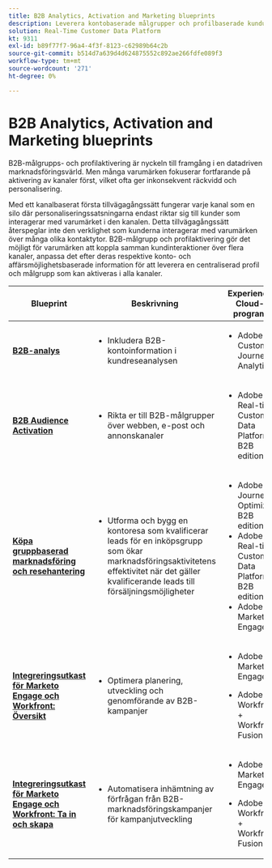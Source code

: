 ```yaml
---
title: B2B Analytics, Activation and Marketing blueprints
description: Leverera kontobaserade målgrupper och profilbaserade kundupplevelser med Real-time Customer Data Platform.
solution: Real-Time Customer Data Platform
kt: 9311
exl-id: b89f77f7-96a4-4f3f-8123-c62989b64c2b
source-git-commit: b514d7a639d4d624875552c892ae266fdfe089f3
workflow-type: tm+mt
source-wordcount: '271'
ht-degree: 0%

---
```


# B2B Analytics, Activation and Marketing blueprints

B2B-målgrupps- och profilaktivering är nyckeln till framgång i en datadriven marknadsföringsvärld. Men många varumärken fokuserar fortfarande på aktivering av kanaler först, vilket ofta ger inkonsekvent räckvidd och personalisering.

Med ett kanalbaserat första tillvägagångssätt fungerar varje kanal som en silo där personaliseringssatsningarna endast riktar sig till kunder som interagerar med varumärket i den kanalen. Detta tillvägagångssätt återspeglar inte den verklighet som kunderna interagerar med varumärken över många olika kontaktytor. B2B-målgrupp och profilaktivering gör det möjligt för varumärken att koppla samman kundinteraktioner över flera kanaler, anpassa det efter deras respektive konto- och affärsmöjlighetsbaserade information för att leverera en centraliserad profil och målgrupp som kan aktiveras i alla kanaler.

| Blueprint | Beskrivning | Experience Cloud-program |
|---|---|---|
| **[B2B-analys](https://experienceleague.adobe.com/docs/analytics-platform/using/cja-usecases/b2b.html?lang=sv-SE)** | <ul><li>Inkludera B2B-kontoinformation i kundreseanalysen</li></ul> | <ul><li>Adobe Customer Journey Analytics</li></ul> |
| **[B2B Audience Activation](b2bactivation.md)** | <ul><li>Rikta er till B2B-målgrupper över webben, e-post och annonskanaler</li></ul> | <ul><li>Adobe Real-time Customer Data Platform B2B edition</li></ul> |
| **[Köpa gruppbaserad marknadsföring och resehantering](/help/blueprints/b2b/b2b-buying-group-journeys.md)** | <ul><li>Utforma och bygg en kontoresa som kvalificerar leads för en inköpsgrupp som ökar marknadsföringsaktivitetens effektivitet när det gäller kvalificerande leads till försäljningsmöjligheter</li></ul> | <ul><li>Adobe Journey Optimizer B2B edition</li><li>Adobe Real-time Customer Data Platform B2B edition</li><li>Adobe Marketo Engage</li></ul> |
| **[Integreringsutkast för Marketo Engage och Workfront: Översikt](/help/blueprints/b2b/marketo-engage-and-workfront-integration-blueprint/overview.md)** | <ul><li>Optimera planering, utveckling och genomförande av B2B-kampanjer</li></ul> | <ul><li>Adobe Marketo Engage</li></ul><ul><li>Adobe Workfront + Workfront Fusion</li></ul> |
| **[Integreringsutkast för Marketo Engage och Workfront: Ta in och skapa](/help/blueprints/b2b/marketo-engage-and-workfront-integration-blueprint/intake-and-create.md)** | <ul><li>Automatisera inhämtning av förfrågan från B2B-marknadsföringskampanjer för kampanjutveckling</li></ul> | <ul><li>Adobe Marketo Engage</li></ul><ul><li>Adobe Workfront + Workfront Fusion</li></ul> |
